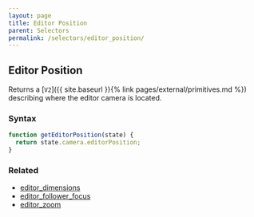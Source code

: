 ```yaml
---
layout: page
title: Editor Position
parent: Selectors
permalink: /selectors/editor_position/
---
```


## Editor Position

Returns a [`V2`]({{ site.baseurl }}{% link pages/external/primitives.md %}) describing where the editor camera is located.

### Syntax

```js
function getEditorPosition(state) {
  return state.camera.editorPosition;
}
```

### Related

- [editor_dimensions](./editor_dimensions.md)
- [editor_follower_focus](./editor_follower_focus.md)
- [editor_zoom](./editor_zoom.md)
